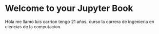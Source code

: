 # Welcome to your Jupyter Book
Hola me llamo luis carrion tengo 21 años, curso la carrera de ingenieria en ciencias de la computacion


